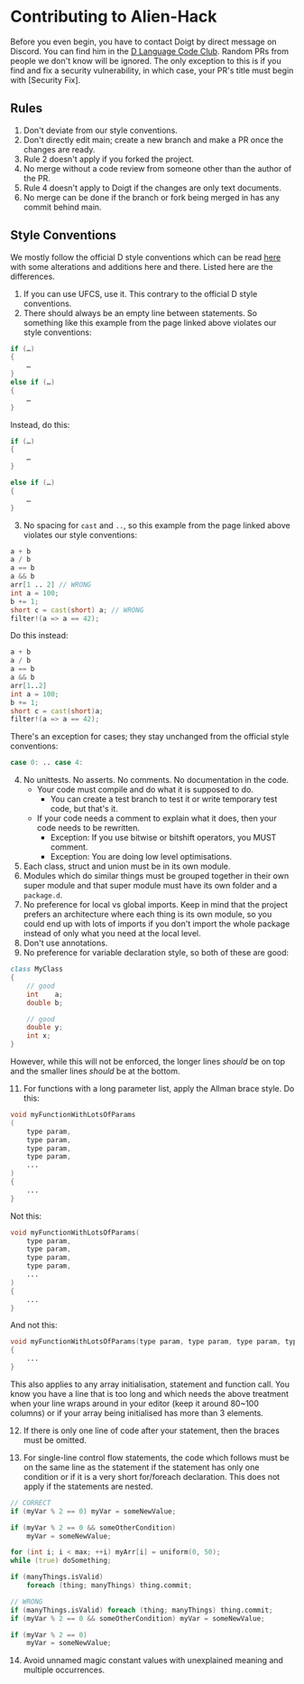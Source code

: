 # Contributing to Alien-Hack
Before you even begin, you have to contact Doigt by direct message on Discord. You can find him in the [D Language Code Club](https://discord.gg/bMZk9Q4). Random PRs from people we don't know will be ignored. The only exception to this is if you find and fix a security vulnerability, in which case, your PR's title must begin with \[Security Fix].

## Rules
1. Don't deviate from our style conventions.
2. Don't directly edit main; create a new branch and make a PR once the changes are ready.
3. Rule 2 doesn't apply if you forked the project.
4. No merge without a code review from someone other than the author of the PR.
5. Rule 4 doesn't apply to Doigt if the changes are only text documents.
6. No merge can be done if the branch or fork being merged in has any commit behind main.

## Style Conventions
We mostly follow the official D style conventions which can be read [here](https://dlang.org/dstyle.html) with some alterations and additions here and there. Listed here are the differences.

1. If you can use UFCS, use it. This contrary to the official D style conventions.
2. There should always be an empty line between statements. So something like this example from the page linked above violates our style conventions:
```d
if (…)
{
    …
}
else if (…)
{
    …
}
```
Instead, do this:
```d
if (…)
{
    …
}

else if (…)
{
    …
}
```
3. No spacing for `cast` and `..`, so this example from the page linked above violates our style conventions:
```d
a + b
a / b
a == b
a && b
arr[1 .. 2] // WRONG
int a = 100;
b += 1;
short c = cast(short) a; // WRONG
filter!(a => a == 42);
```
Do this instead:
```d
a + b
a / b
a == b
a && b
arr[1..2]
int a = 100;
b += 1;
short c = cast(short)a;
filter!(a => a == 42);
```
There's an exception for cases; they stay unchanged from the official style conventions:
```d
case 0: .. case 4:
```
4. No unittests. No asserts. No comments. No documentation in the code.
   * Your code must compile and do what it is supposed to do.
     * You can create a test branch to test it or write temporary test code, but that's it.
   * If your code needs a comment to explain what it does, then your code needs to be rewritten.
     * Exception: If you use bitwise or bitshift operators, you MUST comment.
     * Exception: You are doing low level optimisations.
6. Each class, struct and union must be in its own module.
7. Modules which do similar things must be grouped together in their own super module and that super module must have its own folder and a `package.d`.
8. No preference for local vs global imports. Keep in mind that the project prefers an architecture where each thing is its own module, so you could end up with lots of imports if you don't import the whole package instead of only what you need at the local level.
9. Don't use annotations.
10. No preference for variable declaration style, so both of these are good:
```d
class MyClass
{
    // good
    int    a;
    double b;

    // good
    double y;
    int x;
}
```
However, while this will not be enforced, the longer lines _should_ be on top and the smaller lines _should_ be at the bottom.

11. For functions with a long parameter list, apply the Allman brace style. Do this:
```d
void myFunctionWithLotsOfParams
(
    type param,
    type param,
    type param,
    type param,
    ...
)
{
    ...
}
```
Not this:
```d
void myFunctionWithLotsOfParams(
    type param,
    type param,
    type param,
    type param,
    ...
)
{
    ...
}
```
And not this:
```d
void myFunctionWithLotsOfParams(type param, type param, type param, type param, ...)
{
    ...
}
```
This also applies to any array initialisation, statement and function call. You know you have a line that is too long and which needs the above treatment when your line wraps around in your editor (keep it around 80~100 columns) or if your array being initialised has more than 3 elements.

12. If there is only one line of code after your statement, then the braces must be omitted.

13. For single-line control flow statements, the code which follows must be on the same line as the statement if the statement has only one condition or if it is a very short for/foreach declaration. This does not apply if the statements are nested.
```d
// CORRECT
if (myVar % 2 == 0) myVar = someNewValue;

if (myVar % 2 == 0 && someOtherCondition)
    myVar = someNewValue;

for (int i; i < max; ++i) myArr[i] = uniform(0, 50);
while (true) doSomething;

if (manyThings.isValid)
    foreach (thing; manyThings) thing.commit;

// WRONG
if (manyThings.isValid) foreach (thing; manyThings) thing.commit;
if (myVar % 2 == 0 && someOtherCondition) myVar = someNewValue;

if (myVar % 2 == 0)
    myVar = someNewValue;
```
14. Avoid unnamed magic constant values with unexplained meaning and multiple occurrences.
